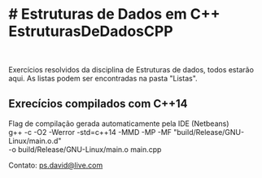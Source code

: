 <h1># Estruturas de Dados em C++<br>EstruturasDeDadosCPP</h1>
<br>
<p>
Exercícios resolvidos da disciplina de Estruturas de dados, todos estarão aqui.
As listas podem ser encontradas na pasta "Listas".
</p>

<h2>Exrecícios compilados com C++14</h2>
<p>
Flag de compilação gerada automaticamente pela IDE (Netbeans)<br>
g++    -c -O2 -Werror -std=c++14 -MMD -MP -MF "build/Release/GNU-Linux/main.o.d"<br>
    -o build/Release/GNU-Linux/main.o main.cpp
</p>

Contato: ps.david@live.com

